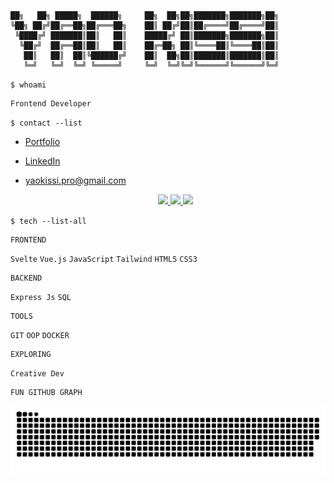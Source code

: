 ```

██╗   ██╗ █████╗  ██████╗     ██╗  ██╗██╗███████╗███████╗██╗
╚██╗ ██╔╝██╔══██╗██╔═══██╗    ██║ ██╔╝██║██╔════╝██╔════╝██║
 ╚████╔╝ ███████║██║   ██║    █████╔╝ ██║███████╗███████╗██║
  ╚██╔╝  ██╔══██║██║   ██║    ██╔═██╗ ██║╚════██║╚════██║██║
   ██║   ██║  ██║╚██████╔╝    ██║  ██╗██║███████║███████║██║
   ╚═╝   ╚═╝  ╚═╝ ╚═════╝     ╚═╝  ╚═╝╚═╝╚══════╝╚══════╝╚═╝

```                                                                                                                                                                  
                                                                                                                                                       
`$ whoami`
```
Frontend Developer
```

`$ contact --list`

- [Portfolio](https://yaodev.me)
- [LinkedIn](https://www.linkedin.com/in/yao-kissi/)
- [yaokissi.pro@gmail.com](mailto:yaokissi.pro@gmail.com)

  <div align="center"> 
  <a href="mailto:yaokissi.pro@gmail.com">
    <img src="https://img.shields.io/badge/Contact me-FF0000?style=for-the-badge&logo=gmail&logoColor=white" />
  </a>
 
  <a href="https://www.linkedin.com/in/yao-kissi/" target="_blank">
    <img src="https://img.shields.io/badge/LinkedIn-0077B5?style=for-the-badge&logo=linkedin&logoColor=white" target="_blank" />
  </a>
  

  <a href="https://ydev-eight.vercel.app/" target="_blank">
     <img src="https://img.shields.io/badge/Portfolio-0C00BF?style=for-the-badge&logo=sveltdotjs&logoColor=white" target="_blank" />
  </a>
</div>

`$ tech --list-all`

```
FRONTEND  
```  
`Svelte` `Vue.js` `JavaScript` `Tailwind` `HTML5` `CSS3`

```
BACKEND   
```
`Express Js` `SQL` 

```
TOOLS
```    
`GIT` `OOP` `DOCKER`

```
EXPLORING
```
`Creative Dev`

```
FUN GITHUB GRAPH
```
<div>
 <img src = "assets/github-user-contribution.svg">
</div>


 



